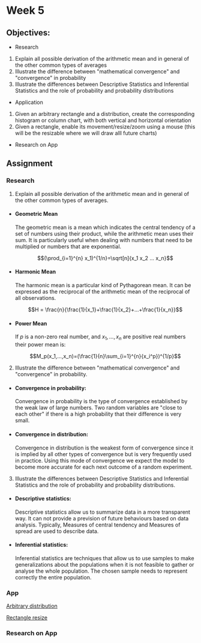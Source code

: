 
<script type="text/x-mathjax-config">
    MathJax.Hub.Config({
      tex2jax: {
        skipTags: ['script', 'noscript', 'style', 'textarea', 'pre'],
        inlineMath: [['\\(','\\)'], ['$', '$']],
        displayMath: [ ['$$','$$'], ["\\[","\\]"] ],
      }
    });
  </script>
  <script src="https://cdn.mathjax.org/mathjax/latest/MathJax.js?config=TeX-AMS-MML_HTMLorMML" type="text/javascript"></script>


# Week 5


## Objectives:

* Research

1. Explain all possible derivation of the arithmetic mean and in general of the other common types of averages
2. Illustrate the difference between "mathematical convergence" and "convergence" in probability
3. Illustrate the differences between Descriptive Statistics and Inferential Statistics and the role of probability and probability distributions

* Application

1. Given an arbitrary rectangle and a distribution, create the corresponding histogram or column chart, with both vertical and horizontal orientation
2. Given a rectangle, enable its movement/resize/zoom using a mouse (this will be the resizable where we will draw alll future charts)

* Research on App

## Assignment
### Research

1. Explain all possible derivation of the arithmetic mean and in general of the other common types of averages.

* #### Geometric Mean

    The geometric mean is a mean which indicates the central tendency of a set of numbers using their product, while the arithmetic mean uses their sum. It is  particularly useful when dealing with numbers that need to be multiplied or numbers that are exponential.
    
    $$(\prod_{i=1}^{n} x_1)^{1/n}=\sqrt[n]{x_1 x_2 ... x_n}$$

* #### Harmonic Mean

    The harmonic mean is a particular kind of Pythagorean mean.  It can be expressed as the reciprocal of the arithmetic mean of the reciprocal of all observations.
    
    $$H = \frac{n}{\frac{1}{x_1}+\frac{1}{x_2}+...+\frac{1}{x_n}}$$

* #### Power Mean

    If $p$ is a non-zero real number, and $x_1,...,x_n$ are positive real numbers their power mean is:

    $$M_p(x_1,...,x_n)=(\frac{1}{n}\sum_{i=1}^{n}{x_i^p})^{1/p}$$


2. Illustrate the difference between "mathematical convergence" and "convergence" in probability.
 
* #### Convergence in probability:
 
    Convergence in probability is the type of convergence established by the weak law of large numbers. Two random variables are "close to each other" if there is a high probability that their difference is very small.

* #### Convergence in distribution: 
    Convergence in distribution is the weakest form of convergence since it is implied by all other types of convergence but is very frequently used in practice. Using this mode of convergence we expect the model to become more accurate for each next outcome of a random experiment. 

3. Illustrate the differences between Descriptive Statistics and Inferential Statistics and the role of probability and probability distributions.

* #### Descriptive statistics: 
    Descriptive statistics allow us to summarize data in a more transparent way. It can not provide a prevision of future behaviours based on data analysis. Typically, Measures of central tendency and Measures of spread are used to describe data.

* #### Inferential statistics: 
    Inferential statistics are techniques that allow us to use samples to make generalizations about the populations when it is not feasible to gather or analyse the whole population. The chosen sample needs to represent correctly the entire population.

### App


[Arbitrary distribution](https://github.com/Ktot0/Statistics/tree/main/week5/Week5_EX1)

[Rectangle resize](https://github.com/Ktot0/Statistics/tree/main/week5/Week5_EX2)

### Research on App


